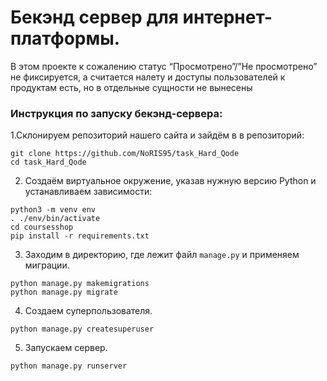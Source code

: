 # Бекэнд сервер для интернет-платформы.
В этом проекте к сожалению статус “Просмотрено”/”Не просмотрено” не фиксируется, а считается налету и доступы пользователей к продуктам есть, но в отдельные сущности не вынесены
### Инструкция по запуску бекэнд-сервера: ### 
  1.Склонируем репозиторий нашего сайта и зайдём в в репозиторий:
  ```
  git clone https://github.com/NoRIS95/task_Hard_Qode
  cd task_Hard_Qode
  ```
  2. Создаём виртуальное окружение, указав нужную версию Python и устанавливаем зависимости:
  ```
  python3 -m venv env
  . ./env/bin/activate
  cd coursesshop
  pip install -r requirements.txt
  ```
  3. Заходим в директорию, где лежит файл `manage.py` и применяем миграции.
  ```
  python manage.py makemigrations 
  python manage.py migrate
  ```
  4. Создаем суперпользователя.
  ```
  python manage.py createsuperuser
  ```
  5. Запускаем сервер.
  ```
  python manage.py runserver
  ```
